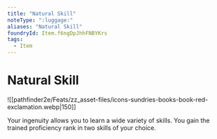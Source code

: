 ```yaml
---
title: "Natural Skill"
noteType: ":luggage:"
aliases: "Natural Skill"
foundryId: Item.f6ngDpJhhFNBYKrs
tags:
  - Item
---
```


# Natural Skill
![[pathfinder2e/Feats/zz_asset-files/icons-sundries-books-book-red-exclamation.webp|150]]

Your ingenuity allows you to learn a wide variety of skills. You gain the trained proficiency rank in two skills of your choice.
